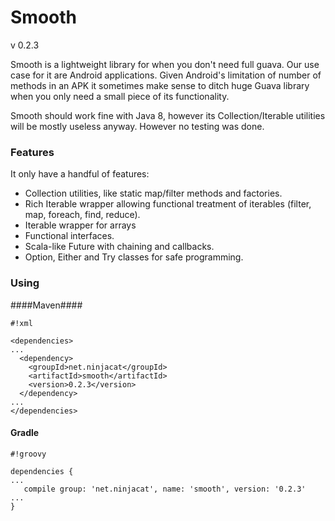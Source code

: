 # Smooth #

v 0.2.3

Smooth is a lightweight library for when you don't need full guava. 
Our use case for it are Android applications. Given Android's limitation of number of methods in an APK it sometimes make sense to ditch huge Guava library when you only need a small piece of its functionality.

Smooth should work fine with Java 8, however its Collection/Iterable utilities will be mostly useless anyway. However no testing was done.

### Features ###
It only have a handful of features:
  
  * Collection utilities, like static map/filter methods and factories.
  * Rich Iterable wrapper allowing functional treatment of iterables (filter, map, foreach, find, reduce).
  * Iterable wrapper for arrays
  * Functional interfaces.
  * Scala-like Future with chaining and callbacks.
  * Option, Either and Try classes for safe programming.
  

### Using ###


####Maven####

```
#!xml

<dependencies>
...
  <dependency>
    <groupId>net.ninjacat</groupId>
    <artifactId>smooth</artifactId>
    <version>0.2.3</version>
  </dependency>
...
</dependencies>
```

#### Gradle ####

```
#!groovy

dependencies {
...
   compile group: 'net.ninjacat', name: 'smooth', version: '0.2.3'
...
}
```